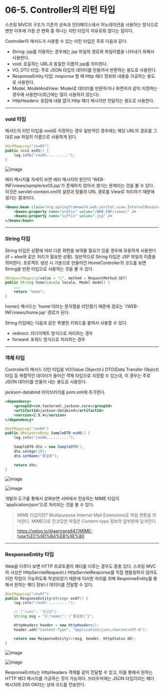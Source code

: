 # 06-5. Controller의 리턴 타입
스프링 MVC의 구조가 기존의 상속과 인터페이스에서 어노테이션을 사용하는 방식으로 변한 이후에 가장 큰 변화 중 하나는 리턴 타입이 자유로워 졌다는 점이다.

Controller의 메서드가 사용할 수 있는 리턴 타입은 주로 다음과 같다.
- String: jsp를 이용하는 경우에는 jsp 파일의 경로와 파일이름을 나타내기 위해서 사용한다.
- void: 호출하는 URL과 동일한 이름의 jsp를 의미한다.
- VO, DTO 타입: 주로 JSON 타입의 데이터를 만들어서 반환하는 용도로 사용한다.
- ResponseEntity 타입: response 할 때 Http 헤더 정보와 내용을 가공하는 용도로 사용한다.
- Model, ModelAndView: Model로 데이터를 반환하거나 화면까지 같이 지정하는 경우에 사용한다(최근에는 많이 사용하지 않는다).
- HttpHeaders: 응답에 내용 없이 Http 헤더 메시지만 전달하는 용도로 사용한다.
***
### void 타입
메서드의 리턴 타입을 void로 지정하는 경우 일반적인 경우에는 해당 URL의 경로를 그대로 jsp 파일의 이름으로 사용하게 된다.
```java
@GetMapping("/ex05")
public void ex05() {
	log.info("/ex05..........");
}
```
![image](https://github.com/GYUNGAEEEE/Spring/assets/158580466/b8300b03-9336-49d7-a215-733548bc14ee)

에러 메시지를 자세히 보면 에러 메시지의 원인이 'WEB-INF/views/sample/ex05.jsp'가 존재하지 않아서 생기는 문제라는 것을 볼 수 있다.
이것은 servlet-context.xml의 설정과 맞물려 URL 경로를 View로 처리하기 때문에 생기는 결과이다.
```xml
<beans:bean class="org.springframework.web.servlet.view.InternalResourceViewResolver">
	<beans:property name="prefix" value="/WEB-INF/views/" />
	<beans:property name="suffix" value=".jsp" />
</beans:bean>
```
***
### String 타입
String 타입은 상황에 따라 다른 화면을 보여줄 필요가 있을 경우에 유용하게 사용한다(if ~ else와 같은 처리가 필요한 상황).
일반적으로 String 타입은 JSP 파일의 이름을 의미한다.
프로젝트 생성 시 기본으로 만들어진 HomeController의 코드를 보면 String을 반환 타입으로 사용하는 것을 볼 수 있다.
```java
@RequestMapping(value = "/", method = RequestMethod.GET)
public String home(Locale locale, Model model) {
	...
	return "home";
}
```
home() 메서드는 'home'이라는 문자열을 리턴했기 때문에 경로는 '/WEB-INF/views/home.jsp' 경로가 된다.

String 타입에는 다음과 같은 특별한 키워드를 붙여서 사용할 수 있다.
- redirect: 리다이렉트 방식으로 처리하는 경우
- forward: 포워드 방식으로 처리하는 경우
***
### 객체 타입
Controller의 메서드 리턴 타입을 VO(Value Object)나 DTO(Data Transfer Object) 타입 등 복합적인 데이터가 들어간 객체 타입으로 지정할 수 있는데,
이 경우는 주로 JSON 데이터를 만들어 내는 용도로 사용한다.

jackson-databind 라이브러리를 pom.xml에 추가한다.
```xml
<dependency>
	<groupId>com.fasterxml.jackson.core</groupId>
	<artifactId>jackson-databind</artifactId>
	<version>2.9.4</version>
</dependency>
```
```java
@GetMapping("/ex06")
public @ResponseBody SampleDTO ex06() {
	log.info("/ex06..........");
	
	SampleDTO dto = new SampleDTO();
	dto.setAge(10);
	dto.setName("홍길동");
	
	return dto;
}
```
![image](https://github.com/GYUNGAEEEE/Spring/assets/158580466/739244eb-7f60-4c71-87ae-b8aba25851e7)

![image](https://github.com/GYUNGAEEEE/Spring/assets/158580466/67e0e769-486e-4ef0-a011-371fb97d690b)

개발자 도구를 통해서 살펴보면 서버에서 전송하는 MIME 타입이 'application/json'으로 처리되는 것을 볼 수 있다.
> MIME 타입이란? Multipurpose Internet Mail Extensions로 파일 변환을 의미한다.
> MIME으로 인코딩한 파일은 Content-type 정보의 앞부분에 담겨진다.
>
> https://velog.io/@aerirang647/MIME-type%EC%9D%B4%EB%9E%80
***
### ResponseEntity 타입
Web을 다루다 보면 HTTP 프로토콜의 헤더를 다루는 경우도 종종 있다.
스프링 MVC의 사상은 HttpServletRequest나 HttpServletResponse를 직접 핸들링하지 않아도 이런 작업이 가능하도록 작성되었기 때문에
이러한 처리를 위해 ResponseEntity를 통해서 원하는 헤더 정보나 데이터를 전달할 수 있다.
```java
@GetMapping("/ex07")
public ResponseEntity<String> ex07() {
	log.info("/ex07..........");

	// {"name": "홍길동"}
	String msg = "{\"name\": \"홍길동\"}";

	HttpHeaders header = new HttpHeaders();
	header.add("Content-Type", "application/json;charset=UTF-8");

	return new ResponseEntity<>(msg, header, HttpStatus.OK);
}
```
![image](https://github.com/GYUNGAEEEE/Spring/assets/158580466/5a1078a6-7404-49d1-ba0e-d0e8b03828a3)

![image](https://github.com/GYUNGAEEEE/Spring/assets/158580466/6494eb93-3e9f-45fb-965c-5bddb192cb49)

ResponseEntity는 HttpHeaders 객체를 같이 전달할 수 있고, 이를 통해서 원하는 HTTP 헤더 메시지를 가공하는 것이 가능하다.
브라우저에는 JSON 타입이라는 헤더 메시지와 200 OK라는 상태 코드를 전송한다.
